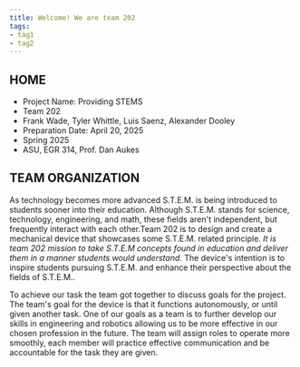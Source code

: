 ```yaml
---
title: Welcome! We are team 202
tags:
- tag1
- tag2
---
```


## HOME

- Project Name: Providing STEMS
- Team 202
- Frank Wade, Tyler Whittle, Luis Saenz, Alexander Dooley
- Preparation Date: April 20, 2025
- Spring 2025
- ASU, EGR 314, Prof. Dan Aukes

## TEAM ORGANIZATION

As technology becomes more advanced S.T.E.M. is being introduced to students sooner into their education. Although S.T.E.M. stands for science, technology, engineering, and math, these fields aren't independent, but frequently interact with each other.Team 202 is to design and create a mechanical device that showcases some S.T.E.M. related principle. *It is team 202 mission to take S.T.E.M concepts found in education and deliver them in a manner students would understand*. The device's intention is to inspire students pursuing S.T.E.M. and enhance their perspective about the fields of S.T.E.M.. 

To achieve our task the team got together to discuss goals for the project. The team's goal for the device is that it functions autonomously, or until given another task. One of our goals as a team is to further develop our skills in engineering and robotics allowing us to be more effective in our chosen profession in the future. The team will assign roles to operate more smoothly, each member will practice effective communication and be accountable for the task they are given.

